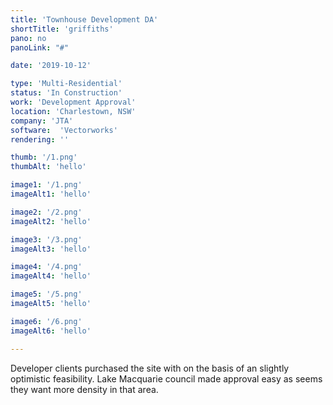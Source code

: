 ```yaml
---
title: 'Townhouse Development DA'
shortTitle: 'griffiths'
pano: no
panoLink: "#"

date: '2019-10-12'

type: 'Multi-Residential'
status: 'In Construction'
work: 'Development Approval'
location: 'Charlestown, NSW'
company: 'JTA'
software:  'Vectorworks'
rendering: ''

thumb: '/1.png'
thumbAlt: 'hello'

image1: '/1.png'
imageAlt1: 'hello'

image2: '/2.png'
imageAlt2: 'hello'

image3: '/3.png'
imageAlt3: 'hello'

image4: '/4.png'
imageAlt4: 'hello'

image5: '/5.png'
imageAlt5: 'hello'

image6: '/6.png'
imageAlt6: 'hello'

---
```


Developer clients purchased the site with on the basis of an slightly optimistic feasibility. 
Lake Macquarie council made approval easy as seems they want more density in that area.